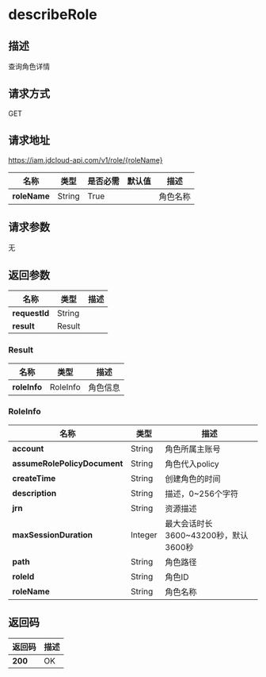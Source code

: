 # describeRole


## 描述
查询角色详情

## 请求方式
GET

## 请求地址
https://iam.jdcloud-api.com/v1/role/{roleName}

|名称|类型|是否必需|默认值|描述|
|---|---|---|---|---|
|**roleName**|String|True||角色名称|

## 请求参数
无


## 返回参数
|名称|类型|描述|
|---|---|---|
|**requestId**|String||
|**result**|Result||


### Result
|名称|类型|描述|
|---|---|---|
|**roleInfo**|RoleInfo|角色信息|
### RoleInfo
|名称|类型|描述|
|---|---|---|
|**account**|String|角色所属主账号|
|**assumeRolePolicyDocument**|String|角色代入policy|
|**createTime**|String|创建角色的时间|
|**description**|String|描述，0~256个字符|
|**jrn**|String|资源描述|
|**maxSessionDuration**|Integer|最大会话时长3600~43200秒，默认3600秒|
|**path**|String|角色路径|
|**roleId**|String|角色ID|
|**roleName**|String|角色名称|

## 返回码
|返回码|描述|
|---|---|
|**200**|OK|
